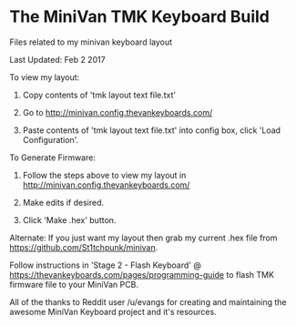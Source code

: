 # The MiniVan TMK Keyboard Build
Files related to my minivan keyboard layout  

Last Updated: Feb 2 2017

To view my layout:

  1. Copy contents of 'tmk layout text file.txt'

  2. Go to http://minivan.config.thevankeyboards.com/

  3. Paste contents of 'tmk layout text file.txt' into config box, click 'Load Configuration'.

To Generate Firmware:

  1. Follow the steps above to view my layout in http://minivan.config.thevankeyboards.com/

  2. Make edits if desired.

  3. Click 'Make .hex' button.

  Alternate: If you just want my layout then grab my current .hex file from https://github.com/St1tchpunk/minivan.  

Follow instructions in 'Stage 2 - Flash Keyboard' @ https://thevankeyboards.com/pages/programming-guide to flash TMK firmware  file to your MiniVan PCB.



All of the thanks to Reddit user /u/evangs for creating and maintaining the awesome MiniVan Keyboard project and it's resources.
